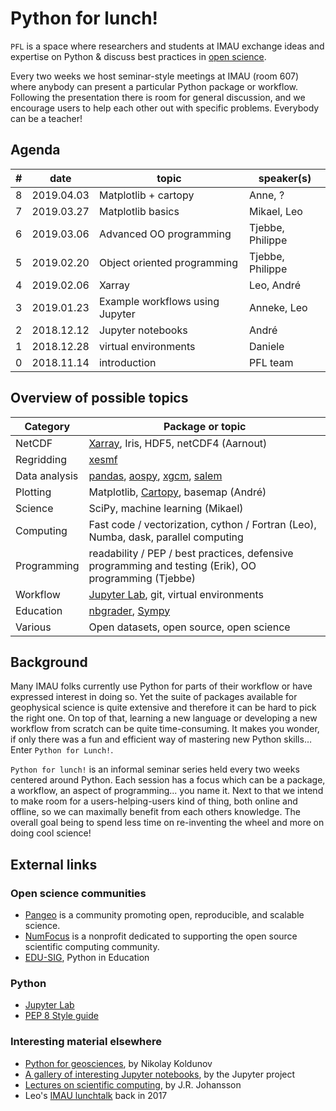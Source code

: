 # Python for lunch!

`PFL` is a space where researchers and students at IMAU exchange ideas and expertise on Python & discuss best practices in [open science](https://en.wikipedia.org/wiki/Open_science).

Every two weeks we host seminar-style meetings at IMAU (room 607) where anybody can present a particular Python package or workflow. Following the presentation there is room for general discussion, and we encourage users to help each other out with specific problems. Everybody can be a teacher!

## Agenda
| # | date     | topic                           | speaker(s)       |
| --- | ------ | ------------------------------- | -------------    |
| 8 | 2019.04.03 | Matplotlib + cartopy           | Anne, ? |
| 7 | 2019.03.27 | Matplotlib basics               | Mikael, Leo |
| 6 | 2019.03.06 | Advanced OO programming         | Tjebbe, Philippe |
| 5 | 2019.02.20 | Object oriented programming     | Tjebbe, Philippe |
| 4 | 2019.02.06 | Xarray                          | Leo, André       |
| 3 | 2019.01.23 | Example workflows using Jupyter | Anneke, Leo      |
| 2 | 2018.12.12 | Jupyter notebooks               | André            |
| 1 | 2018.12.28 | virtual environments            | Daniele          |
| 0 | 2018.11.14 | introduction                    | PFL team         |


## Overview of possible topics
| Category | Package or topic |
| ------------- | ------------- |
| NetCDF  | [Xarray](http://xarray.pydata.org/), Iris, HDF5, netCDF4 (Aarnout) |
| Regridding | [xesmf](https://xesmf.readthedocs.io/en/latest/)
| Data analysis | [pandas](http://pandas.pydata.org/), [aospy](https://aospy.readthedocs.io/en/stable/), [xgcm](https://xgcm.readthedocs.io/en/latest/), [salem](https://salem.readthedocs.io/en/stable/)
| Plotting  | Matplotlib, [Cartopy](https://scitools.org.uk/cartopy/docs/latest/index.html), basemap (André)
| Science | SciPy, machine learning (Mikael)
| Computing | Fast code  / vectorization, cython / Fortran (Leo), Numba, dask, parallel computing
| Programming | readability / PEP / best practices, defensive programming and testing (Erik), OO programming (Tjebbe)
| Workflow | [Jupyter Lab](https://jupyterlab.readthedocs.io/en/stable/), git,  virtual environments
| Education | [nbgrader](https://nbgrader.readthedocs.io/en/stable/), [Sympy](http://code.google.com/p/sympy/)
| Various | Open datasets, open source, open science

## Background
Many IMAU folks currently use Python for parts of their workflow or have expressed interest in doing so. Yet the suite of packages available for geophysical science is quite extensive and therefore it can be hard to pick the right one. On top of that, learning a new language or developing a new workflow from scratch can be quite time-consuming. It makes you wonder, if only there was a fun and efficient way of mastering new Python skills… Enter `Python for Lunch!`.

`Python for lunch!` is an informal seminar series held every two weeks centered around Python. Each session has a focus which can be a package, a workflow, an aspect of programming... you name it. Next to that we intend to make room for a users-helping-users kind of thing, both online and offline, so we can maximally benefit from each others knowledge. The overall goal being to spend less time on re-inventing the wheel and more on doing cool science! 

## External links

### Open science communities
* [Pangeo](http://pangeo.io/) is a community promoting open, reproducible, and scalable science.
* [NumFocus](https://numfocus.org/) is a nonprofit dedicated to supporting the open source scientific computing community.
* [EDU-SIG](https://www.python.org/community/sigs/current/edu-sig/), Python in Education

### Python
* [Jupyter Lab](https://jupyterlab.readthedocs.io/en/stable/)
* [PEP 8 Style guide](https://pep8.org/)

### Interesting material elsewhere
* [Python for geosciences](https://github.com/koldunovn/python_for_geosciences), by Nikolay Koldunov 
* [A gallery of interesting Jupyter notebooks](https://github.com/jupyter/jupyter/wiki/A-gallery-of-interesting-Jupyter-Notebooks), by the Jupyter project
* [Lectures on scientific computing](https://github.com/jrjohansson/scientific-python-lectures), by J.R. Johansson 
* Leo's [IMAU lunchtalk](https://github.com/lvankampenhout/Lunchtalk-Python-2017) back in 2017 
